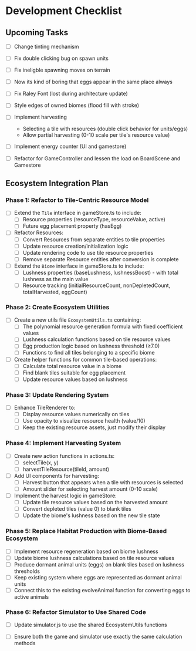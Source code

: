 # Development Checklist


## Upcoming Tasks
- [ ] Change tinting mechanism
- [ ] Fix double clicking bug on spawn units
- [ ] Fix ineligble spawning moves on terrain
- [ ] Now its kind of boring that eggs appear in the same place always
- [ ] Fix Raley Font (lost during architecture update)
- [ ] Style edges of owned biomes (flood fill with stroke)

- [ ] Implement harvesting
    - Selecting a tile with resources (double click behavior for units/eggs)
     - Allow partial harvesting (0-10 scale per tile's resource value)
    
- [ ] Implement energy counter (UI and gamestore)

- [ ] Refactor for GameController and lessen the load on BoardScene and Gamestore

## Ecosystem Integration Plan

### Phase 1: Refactor to Tile-Centric Resource Model
- [ ] Extend the `Tile` interface in gameStore.ts to include:
  - [ ] Resource properties (resourceType, resourceValue, active)
  - [ ] Future egg placement property (hasEgg)
  
- [ ] Refactor Resources:
  - [ ] Convert Resources from separate entities to tile properties
  - [ ] Update resource creation/initialization logic
  - [ ] Update rendering code to use tile resource properties
  - [ ] Remove separate Resource entities after conversion is complete

- [ ] Extend the `Biome` interface in gameStore.ts to include:
  - [ ] Lushness properties (baseLushness, lushnessBoost) - with total lushness as the main value
  - [ ] Resource tracking (initialResourceCount, nonDepletedCount, totalHarvested, eggCount)

### Phase 2: Create Ecosystem Utilities
- [ ] Create a new utils file `EcosystemUtils.ts` containing:
  - [ ] The polynomial resource generation formula with fixed coefficient values
  - [ ] Lushness calculation functions based on tile resource values
  - [ ] Egg production logic based on lushness threshold (≥7.0)
  - [ ] Functions to find all tiles belonging to a specific biome

- [ ] Create helper functions for common tile-based operations:
  - [ ] Calculate total resource value in a biome
  - [ ] Find blank tiles suitable for egg placement
  - [ ] Update resource values based on lushness

### Phase 3: Update Rendering System
- [ ] Enhance TileRenderer to:
  - [ ] Display resource values numerically on tiles
  - [ ] Use opacity to visualize resource health (value/10)
  - [ ] Keep the existing resource assets, just modify their display

### Phase 4: Implement Harvesting System
- [ ] Create new action functions in actions.ts:
  - [ ] selectTile(x, y)
  - [ ] harvestTileResource(tileId, amount)

- [ ] Add UI components for harvesting:
  - [ ] Harvest button that appears when a tile with resources is selected
  - [ ] Amount slider for selecting harvest amount (0-10 scale)

- [ ] Implement the harvest logic in gameStore:
  - [ ] Update tile resource values based on the harvested amount
  - [ ] Convert depleted tiles (value 0) to blank tiles
  - [ ] Update the biome's lushness based on the new tile state

### Phase 5: Replace Habitat Production with Biome-Based Ecosystem
- [ ] Implement resource regeneration based on biome lushness
- [ ] Update biome lushness calculations based on tile resource values
- [ ] Produce dormant animal units (eggs) on blank tiles based on lushness thresholds
- [ ] Keep existing system where eggs are represented as dormant animal units
- [ ] Connect this to the existing evolveAnimal function for converting eggs to active animals

### Phase 6: Refactor Simulator to Use Shared Code
- [ ] Update simulator.js to use the shared EcosystemUtils functions
- [ ] Ensure both the game and simulator use exactly the same calculation methods


